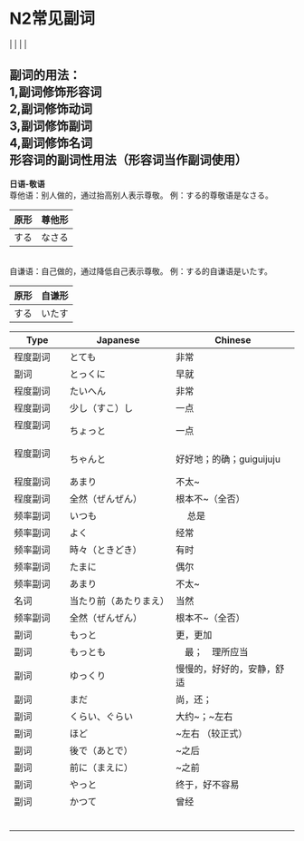 # N2常见副词
|       |       |        |

副词的用法：
<br>
1,副词修饰形容词
<br>
2,副词修饰动词
<br>
3,副词修饰副词
<br>
4,副词修饰名词
<br>
形容词的副词性用法（形容词当作副词使用）
---
<b>日语-敬语</b>
<br>
尊他语：别人做的，通过抬高别人表示尊敬。
例：する的尊敬语是なさる。
<br>

|原形   | 尊他形 |
|-------|-------|
|  する    | なさる   |

<br>
自谦语：自己做的，通过降低自己表示尊敬。
例：する的自谦语是いたす。

|原形   | 自谦形 |
|-------|-------|
|  する    | いたす   |




| Type   | Japanese                                                    | Chinese |
|------------|-----------------------------------------------------------|------------|
| 程度副词        |   とても               　 |   非常    |
| 副词        |   とっくに               　 |   早就    |
| 程度副词        |   たいへん            　　 |   非常    |
| 程度副词        |    少し（すこ）し          |    一点     |
| 程度副词      　|       ちょっと            |    一点    |
| 程度副词      　|       ちゃんと            |    好好地；的确；guiguijuju    |
| 程度副词       |      あまり               |    不太~  |
| 程度副词       |      全然（ぜんぜん）       |    根本不~（全否）   |
| 频率副词       |      いつも               |  　 总是        |
| 频率副词       |      よく                 |      经常     |
| 频率副词       |      時々（ときどき）       |    有时       |
| 频率副词       |      たまに               |    偶尔       |
| 频率副词       |      あまり               |    不太~        |
|  名词     |      当たり前（あたりまえ）              |    当然        |
| 频率副词       |      全然（ぜんぜん）       |   根本不~（全否）        |
| 副词       |          もっと               |   更，更加         |
| 副词       |          もっとも               |　最；　理所应当         |
| 副词       |          ゆっくり             |   慢慢的，好好的，安静，舒适         |
| 副词       |          まだ               |  尚，还；         |
| 副词       |         くらい、ぐらい        |    大约~；~左右       |
| 副词       |          ほど               |    ~左右 （较正式）       |
| 副词       |          後で（あとで）            |  ~之后         |
| 副词       |          前に（まえに）            |  ~之前         |
| 副词       |          やっと            |  终于，好不容易         |
| 副词       |          かつて            |  曾经         |
|         |    |       |
|         |    |       |
|         |    |       |
|         |    |       |
|         |    |       |
|         |    |       |
